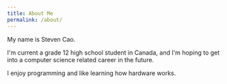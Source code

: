 ```yaml
---
title: About Me
permalink: /about/
---
```


My name is Steven Cao.

I'm current a grade 12 high school student in Canada,
and I'm hoping to get into a computer science related career in the future.

I enjoy programming and like learning how hardware works.

